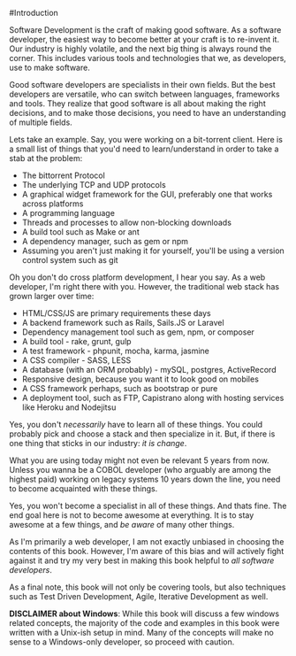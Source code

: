 #Introduction

Software Development is the craft of making good software. As a software developer, the easiest way to become better at your craft is to re-invent it. Our industry is highly volatile, and the next big thing is always round the corner. This includes various tools and technologies that we, as developers, use to make software.

Good software developers are specialists in their own fields. But the best developers are versatile, who can switch between languages, frameworks and tools. They realize that good software is all about making the right decisions, and to make those decisions, you need to have an understanding of multiple fields.

Lets take an example. Say, you were working on a bit-torrent client. Here is a small list of things that you'd need to learn/understand in order to take a stab at the problem:

- The bittorrent Protocol
- The underlying TCP and UDP protocols
- A graphical widget framework for the GUI, preferably one that works across platforms
- A programming language
- Threads and processes to allow non-blocking downloads
- A build tool such as Make or ant
- A dependency manager, such as gem or npm
- Assuming you aren't just making it for yourself, you'll be using a version control system such as git

Oh you don't do cross platform development, I hear you say. As a web developer, I'm right there with you. However, the traditional web stack has grown larger over time:

- HTML/CSS/JS are primary requirements these days
- A backend framework such as Rails, Sails.JS or Laravel
- Dependency management tool such as gem, npm, or composer
- A build tool - rake, grunt, gulp
- A test framework - phpunit, mocha, karma, jasmine
- A CSS compiler - SASS, LESS
- A database (with an ORM probably) - mySQL, postgres, ActiveRecord
- Responsive design, because you want it to look good on mobiles
- A CSS framework perhaps, such as bootstrap or pure
- A deployment tool, such as FTP, Capistrano along with hosting services like Heroku and Nodejitsu

Yes, you don't _necessarily_ have to learn all of these things. You could probably pick and choose a stack and then specialize in it. But, if there is one thing that sticks in our industry: _it is change_. 

What you are using today might not even be relevant 5 years from now. Unless you wanna be a COBOL developer (who arguably are among the highest paid) working on legacy systems 10 years down the line, you need to become acquainted with these things.

Yes, you won't become a specialist in all of these things. And thats fine. The end goal here is not to become awesome at everything. It is to stay awesome at a few things, and _be aware_ of many other things.

As I'm primarily a web developer, I am not exactly unbiased in choosing the contents of this book. However, I'm aware of this bias and will actively fight against it and try my very best in making this book helpful to _all software developers_.

As a final note, this book will not only be covering tools, but also techniques such as Test Driven Development, Agile, Iterative Development as well.

**DISCLAIMER about Windows**: While this book will discuss a few windows related concepts, the majority of the code and examples in this book were written with a Unix-ish setup in mind. Many of the concepts will make no sense to a Windows-only developer, so proceed with caution.